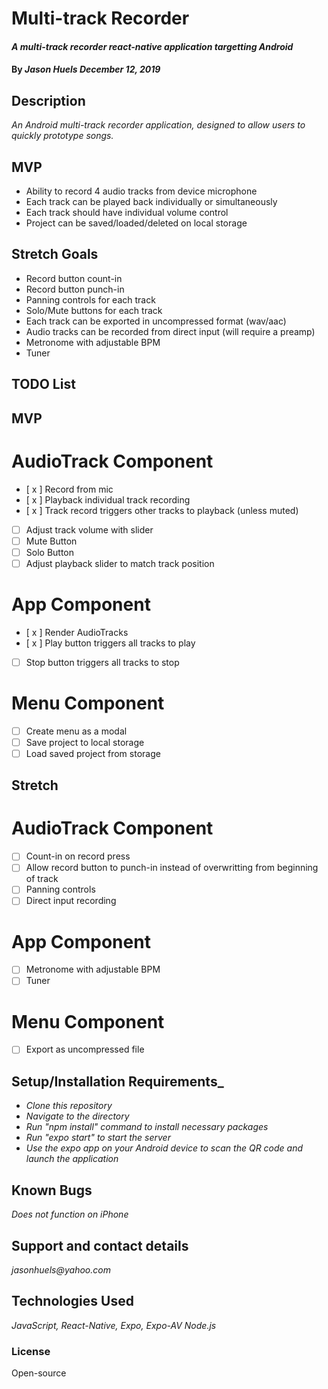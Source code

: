 # Multi-track Recorder

#### _A multi-track recorder react-native application targetting Android_

#### By _**Jason Huels** December 12, 2019_

## Description
_An Android multi-track recorder application, designed to allow users to quickly prototype songs._

## MVP
* Ability to record 4 audio tracks from device microphone
* Each track can be played back individually or simultaneously
* Each track should have individual volume control
* Project can be saved/loaded/deleted on local storage

## Stretch Goals
* Record button count-in
* Record button punch-in
* Panning controls for each track
* Solo/Mute buttons for each track
* Each track can be exported in uncompressed format (wav/aac)
* Audio tracks can be recorded from direct input (will require a preamp)
* Metronome with adjustable BPM
* Tuner 

## TODO List
## MVP
# AudioTrack Component
- [ x ] Record from mic
- [ x ] Playback individual track recording
- [ x ] Track record triggers other tracks to playback (unless muted)
- [  ] Adjust track volume with slider
- [  ] Mute Button
- [  ] Solo Button
- [  ] Adjust playback slider to match track position

# App Component
- [ x ] Render AudioTracks
- [ x ] Play button triggers all tracks to play
- [  ] Stop button triggers all tracks to stop

# Menu Component
- [ ] Create menu as a modal
- [ ] Save project to local storage
- [ ] Load saved project from storage

## Stretch
# AudioTrack Component
- [ ] Count-in on record press
- [ ] Allow record button to punch-in instead of overwritting from beginning of track
- [ ] Panning controls
- [ ] Direct input recording

# App Component
- [ ] Metronome with adjustable BPM
- [ ] Tuner

# Menu Component
- [ ] Export as uncompressed file

## Setup/Installation Requirements_
* _Clone this repository_
* _Navigate to the directory_
* _Run "npm install" command to install necessary packages_
* _Run "expo start" to start the server_
* _Use the expo app on your Android device to scan the QR code and launch the application_

## Known Bugs
_Does not function on iPhone_

## Support and contact details
_jasonhuels@yahoo.com_

## Technologies Used
_JavaScript, React-Native, Expo, Expo-AV Node.js_

### License
Open-source